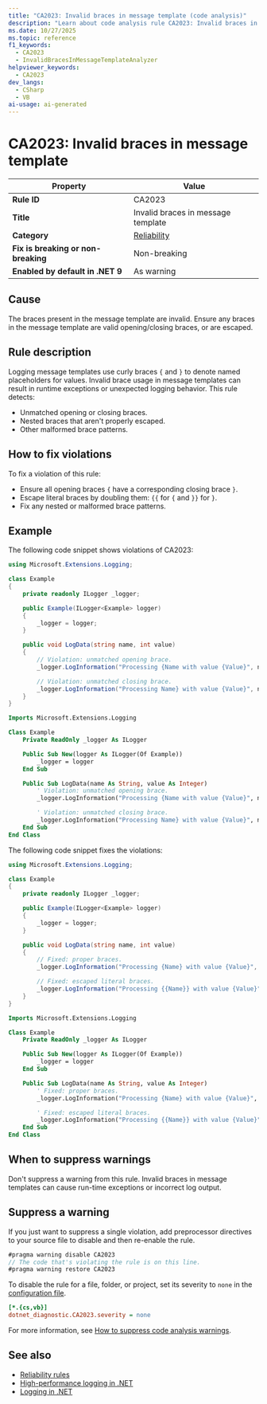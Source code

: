 ```yaml
---
title: "CA2023: Invalid braces in message template (code analysis)"
description: "Learn about code analysis rule CA2023: Invalid braces in message template"
ms.date: 10/27/2025
ms.topic: reference
f1_keywords:
  - CA2023
  - InvalidBracesInMessageTemplateAnalyzer
helpviewer_keywords:
  - CA2023
dev_langs:
  - CSharp
  - VB
ai-usage: ai-generated
---
```


# CA2023: Invalid braces in message template

| Property                            | Value                                    |
|-------------------------------------|------------------------------------------|
| **Rule ID**                         | CA2023                                   |
| **Title**                           | Invalid braces in message template       |
| **Category**                        | [Reliability](reliability-warnings.md)   |
| **Fix is breaking or non-breaking** | Non-breaking                             |
| **Enabled by default in .NET 9**    | As warning                               |

## Cause

The braces present in the message template are invalid. Ensure any braces in the message template are valid opening/closing braces, or are escaped.

## Rule description

Logging message templates use curly braces `{` and `}` to denote named placeholders for values. Invalid brace usage in message templates can result in runtime exceptions or unexpected logging behavior. This rule detects:

- Unmatched opening or closing braces.
- Nested braces that aren't properly escaped.
- Other malformed brace patterns.

## How to fix violations

To fix a violation of this rule:

- Ensure all opening braces `{` have a corresponding closing brace `}`.
- Escape literal braces by doubling them: `{{` for `{` and `}}` for `}`.
- Fix any nested or malformed brace patterns.

## Example

The following code snippet shows violations of CA2023:

```csharp
using Microsoft.Extensions.Logging;

class Example
{
    private readonly ILogger _logger;

    public Example(ILogger<Example> logger)
    {
        _logger = logger;
    }

    public void LogData(string name, int value)
    {
        // Violation: unmatched opening brace.
        _logger.LogInformation("Processing {Name with value {Value}", name, value);

        // Violation: unmatched closing brace.
        _logger.LogInformation("Processing Name} with value {Value}", name, value);
    }
}
```

```vb
Imports Microsoft.Extensions.Logging

Class Example
    Private ReadOnly _logger As ILogger

    Public Sub New(logger As ILogger(Of Example))
        _logger = logger
    End Sub

    Public Sub LogData(name As String, value As Integer)
        ' Violation: unmatched opening brace.
        _logger.LogInformation("Processing {Name with value {Value}", name, value)

        ' Violation: unmatched closing brace.
        _logger.LogInformation("Processing Name} with value {Value}", name, value)
    End Sub
End Class
```

The following code snippet fixes the violations:

```csharp
using Microsoft.Extensions.Logging;

class Example
{
    private readonly ILogger _logger;

    public Example(ILogger<Example> logger)
    {
        _logger = logger;
    }

    public void LogData(string name, int value)
    {
        // Fixed: proper braces.
        _logger.LogInformation("Processing {Name} with value {Value}", name, value);

        // Fixed: escaped literal braces.
        _logger.LogInformation("Processing {{Name}} with value {Value}", name, value);
    }
}
```

```vb
Imports Microsoft.Extensions.Logging

Class Example
    Private ReadOnly _logger As ILogger

    Public Sub New(logger As ILogger(Of Example))
        _logger = logger
    End Sub

    Public Sub LogData(name As String, value As Integer)
        ' Fixed: proper braces.
        _logger.LogInformation("Processing {Name} with value {Value}", name, value)

        ' Fixed: escaped literal braces.
        _logger.LogInformation("Processing {{Name}} with value {Value}", name, value)
    End Sub
End Class
```

## When to suppress warnings

Don't suppress a warning from this rule. Invalid braces in message templates can cause run-time exceptions or incorrect log output.

## Suppress a warning

If you just want to suppress a single violation, add preprocessor directives to your source file to disable and then re-enable the rule.

```csharp
#pragma warning disable CA2023
// The code that's violating the rule is on this line.
#pragma warning restore CA2023
```

To disable the rule for a file, folder, or project, set its severity to `none` in the [configuration file](../configuration-files.md).

```ini
[*.{cs,vb}]
dotnet_diagnostic.CA2023.severity = none
```

For more information, see [How to suppress code analysis warnings](../suppress-warnings.md).

## See also

- [Reliability rules](reliability-warnings.md)
- [High-performance logging in .NET](../../../core/extensions/high-performance-logging.md)
- [Logging in .NET](../../../core/extensions/logging.md)
